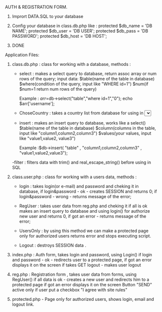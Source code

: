AUTH & REGISTRATION FORM.

1. Imprort DATA.SQL to your database

2. Config your database in class.db.php like :
   protected $db_name = 'DB NAME';
   protected $db_user = 'DB USER';
   protected $db_pass = 'DB PASSWORD';
   protected $db_host = 'DB HOST';

3. DONE


Application Files:

1. class.db.php : class for working with a database, methods :
   - select : makes a select query to database, return assoc array or num rows of the query;
        input data: 
		$table(name of the table in database)
		$where(condition of the query, input like "WHERE id=1")
		$num(if $num=1 return num rows of the query)
		
	    Example : $arr=$db->select("table","where id=1","0");
		          echo $arr['username'];
				  
	- ChoseCountry : takes a country list from database for using in <select> form
	
	- insert : makes an insert query to database, works like a select()
	    $table(name of the table in database)
		$column(columns in the table, input like "column1,column2,column3")
		$values(your values, input like "value1,value2, value3")
		
		Example :$db->insert( "table" , "column1,column2,column3" , "value1,value2,value3");
		
	-filter : filters data with trim() and real_escape_string() before using in SQL
	
2. class.user.php : class for working with a users data, methods :

    - login : takes login(or e-mail) and password and cheking it in database, 
	          if login&password - ok - creates SESSION and returns 0; 
			  if login&password - wrong - returns message of the error;
			  
	- RegUser : takes user data from reg.php and cheking it
	          if all is ok makes an insert query to database and using login() for authorize new user and returns 0,
			  if got an error - returns message of the error;
			  
	- UsersOnly : by using this method we can make a protected page only for authorized users
	              returns error and stops executing script.
				  
	- Logout : destroys SESSION data .
	
3. index.php : Auth form, takes login and password, using Login() 
               if login and password - ok - redirects user to a protected page, 
			   if got an error displays it on the screen
               if takes GET logout - makes user logout 
			   
4. reg.php : Registration form , takes user data from forms, using RegUser()
             if all data is ok - creates a new user and redirects him to a protected page
		if got an error displays it on the screen
		Button "SEND" active only if user put a checkbox "I agree with site rules"
			 
5. protected.php - Page only for authorized users, shows login, email and logout link.
		          
